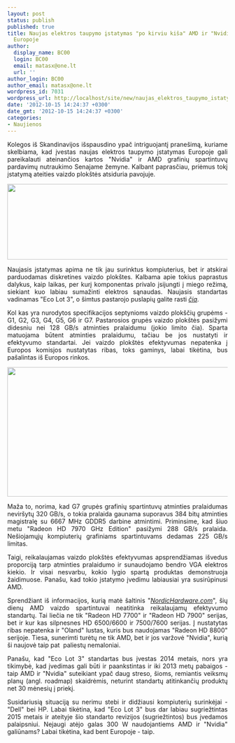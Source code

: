```yaml
---
layout: post
status: publish
published: true
title: Naujas elektros taupymo įstatymas "po kirviu kiša" AMD ir "Nvidia" vaizdo plokštes
  Europoje
author:
  display_name: BC00
  login: BC00
  email: matasx@one.lt
  url: ''
author_login: BC00
author_email: matasx@one.lt
wordpress_id: 7031
wordpress_url: http://localhost/site/new/naujas_elektros_taupymo_istatymas_po_kirviu_kisa_amd_ir_nvidia_vaizdo_plokstes_europoje/
date: '2012-10-15 14:24:37 +0300'
date_gmt: '2012-10-15 14:24:37 +0300'
categories:
- Naujienos
---
```

<p style="text-align: justify;">
	Kolegos i&scaron; Skandinavijos i&scaron;spausdino ypač intriguojantį prane&scaron;imą, kuriame skelbiama, kad įvestas naujas elektros taupymo įstatymas Europoje gali pareikalauti ateinančios kartos &quot;Nvidia&quot; ir AMD grafinių spartintuvų pardavimų nutraukimo Senajame žemyne. Kalbant paprasčiau, priėmus tokį įstatymą ateities vaizdo plok&scaron;tės atsiduria pavojuje.</p>
<p style="text-align: justify;">
	<img alt="" src="http://technews.lt/userfiles/Europakommissionen.jpg" style="width: 520px; height: 173px;" /></p>
<p style="text-align: justify;">
	Naujasis įstatymas apima ne tik jau surinktus kompiuterius, bet ir atskirai parduodamas diskretines vaizdo plok&scaron;tes. Kalbama apie tokius paprastus dalykus, kaip laikas, per kurį komponentas privalo įsijungti į miego režimą, siekiant kuo labiau sumažinti elektros sąnaudas. Naujasis standartas vadinamas &quot;Eco Lot 3&quot;, o &scaron;imtus pastarojo puslapių galite rasti <em><a href="http://extra.ivf.se/ecocomputer/downloads/Eup%20Lot%203%20Final%20Report%20070913%20published.pdf">čia</a></em>.</p>
<p style="text-align: justify;">
	Kol kas yra nurodytos specifikacijos septynioms vaizdo plok&scaron;čių grupėms - G1, G2, G3, G4, G5, G6 ir G7. Pastarosios grupės vaizdo plok&scaron;tės pasižymi didesniu nei 128 GB/s atminties pralaidumu (jokio limito čia). Sparta matuojama būtent atminties pralaidumu, tačiau be jos nustatyti ir efektyvumo standartai. Jei vaizdo plok&scaron;tės efektyvumas nepatenka į Europos komisjos nustatytas ribas, toks gaminys, labai tikėtina, bus pa&scaron;alintas i&scaron; Europos rinkos.</p>
<p style="text-align: justify;">
	<img alt="" src="http://technews.lt/userfiles/ECOLot3.png" style="width: 520px; height: 296px;" /></p>
<p style="text-align: justify;">
	Maža to, norima, kad G7 grupės grafinių spartintuvų atminties pralaidumas nevir&scaron;ytų 320 GB/s, o tokia pralaida gaunama suporavus 384 bitų atminties magistralę su 6667 MHz GDDR5 darbine atmintimi. Priminsime, kad &scaron;iuo metu &quot;Radeon HD 7970 GHz Edition&quot; pasižymi 288 GB/s pralaida. Ne&scaron;iojamųjų kompiuterių grafiniams spartintuvams dedamas 225 GB/s limitas.</p>
<p style="text-align: justify;">
	Taigi, reikalaujamas vaizdo plok&scaron;tės efektyvumas apsprendžiamas i&scaron;vedus proporciją tarp atminties pralaidumo ir sunaudojamo bendro VGA elektros kiekio. Ir visai nesvarbu, kokio lygio spartą produktas demonstruoja žaidimuose. Pana&scaron;u, kad tokio įstatymo įvedimu labiausiai yra susirūpinusi AMD.</p>
<p style="text-align: justify;">
	Sprendžiant i&scaron; informacijos, kurią matė &scaron;altinis &quot;<a href="http://www.nordichardware.com/news/71-graphics/46718-eu-cripples-future-graphics-cards-exclusive-.html"><em>NordicHardware.com</em></a>&quot;, &scaron;ių dienų AMD vaizdo spartintuvai neatitinka reikalaujamų efektyvumo standartų. Tai liečia ne tik &quot;Radeon HD 7700&quot; ir &quot;Radeon HD 7900&quot; serijas, bet ir kur kas silpnesnes HD 6500/6600 ir 7500/7600 serijas. Į nustatytas ribas nepatenka ir &quot;Oland&quot; lustas, kuris bus naudojamas &quot;Radeon HD 8800&quot; serijoje. Tiesa, sunerimti turėtų ne tik AMD, bet ir jos varžovė &quot;Nvidia&quot;, kurią &scaron;i naujovė taip pat&nbsp; paliestų nemaloniai.</p>
<p style="text-align: justify;">
	Pana&scaron;u, kad &quot;Eco Lot 3&quot; standartas bus įvestas 2014 metais, nors yra tikimybė, kad įvedimas gali būti ir paankstintas ir iki 2013 metų pabaigos - taip AMD ir &quot;Nvidia&quot; suteikiant ypač daug streso, &scaron;ioms, remiantis veiksmų planų (angl. roadmap) skaidrėmis, neturint standartų atitinkančių produktų net 30 mėnesių į priekį.</p>
<p style="text-align: justify;">
	Susidariusią situaciją su nerimu stebi ir didžiausi kompiuterių surinkėjai - &quot;Dell&quot; bei HP. Labai tikėtina, kad &quot;Eco Lot 3&quot; bus dar labiau sugriežtintas 2015 metais ir ateityje &scaron;io standarto revizijos (sugriežtintos) bus įvedamos palaipsniui. Nejaugi atėjo galas 300 W naudojantiems AMD ir &quot;Nvidia&quot; galiūnams? Labai tikėtina, kad bent Europoje - taip.</p>
